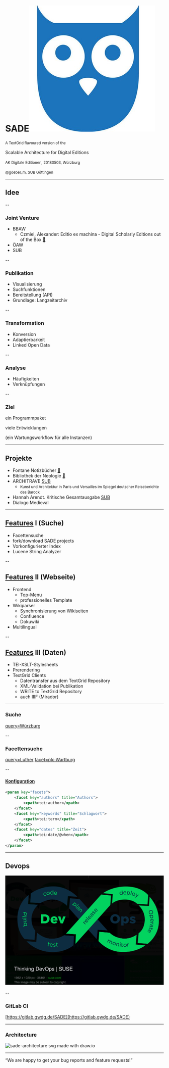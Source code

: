 # SADE![textgrid logo](img/TextGridOwl.jpg) <!-- .element class="fragment" data-fragment-index="1" style="height: 0.3em;vertical-align: top;"-->
<small class="fragment" data-fragment-index="1"> A TextGrid flavoured version of the </small>

Scalable Architecture for Digital Editions

<small>AK Digitale Editionen, 20180503, Würzburg</small>

<small>@goebel_m, SUB Göttingen</small>

---

## Idee

--

### Joint Venture
- BBAW
  - Czmiel, Alexander: Editio ex machina - Digital Scholarly Editions out of the Box [🔗](http://www.ekl.oulu.fi/dh2008/Digital%20Humanities%202008%20Book%20of%20Abstracts.pdf)
- ÖAW
- SUB <!-- .element class="fragment highlight-blue" --> 

--

### Publikation
- Visualisierung
- Suchfunktionen
- Bereitstellung (API)
- Grundlage: Langzeitarchiv

--

### Transformation
- Konversion
- Adaptierbarkeit
- Linked Open Data

--

### Analyse
- Häufigkeiten
- Verknüpfungen

--

### Ziel

ein Programmpaket

viele Entwicklungen

(ein Wartungsworkflow für alle Instanzen)

---

## Projekte

- Fontane Notizbücher [🔗](https://fontane-nb.dariah.eu/index.html)
- Bibliothek der Neologie [🔗](https://bdn-edition.de/)
- ARCHITRAVE [SUB](https://www.sub.uni-goettingen.de/projekte-forschung/projektdetails/projekt/architrave/)
  - <small>Kunst und Architektur in Paris und Versailles im Spiegel deutscher Reiseberichte des Barock</small>
- Hannah Arendt. Kritische Gesamtausgabe [SUB](https://www.sub.uni-goettingen.de/projekte-forschung/projektdetails/projekt/hannah-arendt-kritische-gesamtausgabe/)
- Dialogo Medieval

---

## [Features](https://gitlab.gwdg.de/SADE/SADE/blob/develop/docs/about.md) I (Suche)
- Facettensuche
- fork/download SADE projects
- Vorkonfigurierter Index
- Lucene String Analyzer

--

## [Features](https://gitlab.gwdg.de/SADE/SADE/blob/develop/docs/about.md) II (Webseite)
- Frontend
  - Top-Menu
  - professionelles Template
- Wikiparser
  - Synchronisierung von Wikiseiten
  - Confluence
  - Dokuwiki
- Multilingual

--

## [Features](https://gitlab.gwdg.de/SADE/SADE/blob/develop/docs/about.md) III (Daten)
- TEI-XSLT-Stylesheets
- Prerendering
- TextGrid Clients
  - Datentransfer aus dem TextGrid Repository
  - XML-Validation bei Publikation
  - WRITE to TextGrid Repository
  - auch IIIF (Mirador) <!-- .element style="color:lightgrey" -->

---

### Suche
[query=Würzburg](https://fontane-nb.dariah.eu/test/results.html?q=W%C3%BCrzburg)

--

### Facettensuche
[query=Luther](https://fontane-nb.dariah.eu/test/results.html?q=Luther)
[facet=plc:Wartburg](https://fontane-nb.dariah.eu/test/results.html?q=Luther&facet=plc:plc%3AWartburg,&order=&order-by=)

--

#### [Konfiguration](https://gitlab.gwdg.de/SADE/SADE/blob/develop/docs/faceted-search.md)
```xml
<param key="facets">
    <facet key="authors" title="Authors">
        <xpath>tei:author</xpath>
    </facet>
    <facet key="keywords" title="Schlagwort">
        <xpath>tei:term</xpath>
    </facet>
    <facet key="dates" title="Zeit">
        <xpath>tei:date/@when</xpath>
    </facet>
</param>
```

---

<!-- .slide: data-background="#000000" -->
## Devops
![DevOps](img/devops.png)

--

### GitLab CI
[https://gitlab.gwdg.de/SADE](https://gitlab.gwdg.de/SADE)

---

### Architecture
![sade-architecture svg made with draw.io](img/architecture.svg)

---

“We are happy to get your bug reports and feature requests!”
